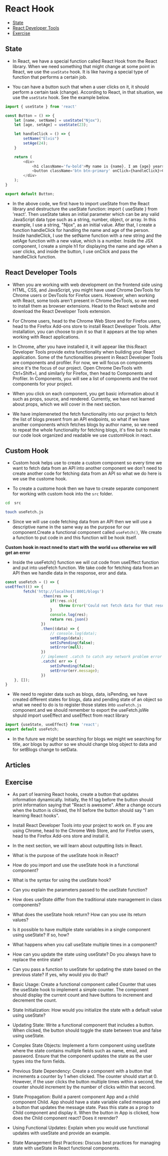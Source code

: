 # React Hook

- [State](#state)
- [React Developer Tools](#react-developer-tools)
- [Exercise](#exercise)

## State

- In React, we have a special function called React Hook from the React library. When we need something that might change at some point in React, we use the `useState` hook. It is like having a special type of function that performs a certain job.

- You can have a button such that when a user clicks on it, it should perform a certain task (change). According to React, in that situation, we use the `useState` hook. See the example below.

```js
import { useState } from 'react'

const Button = () => {
    let [name, setName] = useState("Njox");
    let [age, setAge] = useState(23);

    let handleClick = () => {
        setName("Elvis")
        setAge(24);
    }

    return (
        <div>
            <h1 className='fw-bold'>My name is {name}, I am {age} years old</h1>
            <button className='btn btn-primary' onClick={handleClick}>Click me</button>
        </div>
    );
}

export default Button;
```

- In the above code, we first have to import useState from the React library and destructure the useState function: import { useState } from 'react'. Then useState takes an initial parameter which can be any valid JavaScript data type such as a string, number, object, or array. In this example, I use a string, "Njox", as an initial value. After that, I create a function handleClick for handling the name and age of the person. Inside handleClick, I use the setName function with a new string and the setAge function with a new value, which is a number. Inside the JSX component, I create a simple h1 for displaying the name and age when a user clicks, and inside the button, I use onClick and pass the handleClick function.

## React Developer Tools

- When you are working with web development on the frontend side using HTML, CSS, and JavaScript, you might have used Chrome DevTools for Chrome users or DevTools for Firefox users. However, when working with React, some tools aren't present in Chrome DevTools, so we need to install them as browser extensions. Head to the React website and download the React Developer Tools extension.

- For Chrome users, head to the Chrome Web Store and for Firefox users, head to the Firefox Add-ons store to install React Developer Tools. After installation, you can choose to pin it so that it appears at the top when working with React applications.

- In Chrome, after you have installed it, it will appear like this:React Developer Tools provide extra functionality when building your React application. Some of the functionalities present in React Developer Tools are components and profiler. For now, we will focus on components since it's the focus of our project. Open Chrome DevTools with Ctrl+Shift+I, and similarly for Firefox, then head to Components and Profiler. In Components, you will see a list of components and the root components for your project.

- When you click on each component, you get basic information about it such as props, source, and rendered. Currently, we have not learned about props, which we will cover in the next section.

- We have implemeneted the fetch functionality into our project to fetch the list of blogs present from an API endpoints, so what if we have another components which fetches blogs by author name, so we need to repeat the whole functionality for fetching blogs, it's fine but to make our code look organized and readable we use customHook in react.

## Custom Hook

- Custom hook helps use to create a custom component so every time we want to fetch data from an API into another component we don't need to create another code for fetching data from an API so what we do here is we use the custome hook.

- To create a custome hook then we have to create separate component for working with custom hook into the `src` folder.

```sh
cd  src

touch useFetch.js
```

- Since we will use code fetching data from an API then we will use a descriptive name in the same way as the purpose for our component.Create a functional component called `useFetch()`, We create a function to put code in and this function will be hook itself.

__Custom hook in react nned to start with the world `use` otherwise we will get an error__

- Inside the useFetch() function we will cut code from useEffect function and put into useFetch function. We take code for fetching data from an API then we handle data in the response, eror and data.

```js
const useFetch = () => {
useEffect(() => {
        fetch('http://localhost:8001/blogs')
                .then(res => {
                    if(!res.ok){
                        throw Error('Could not fetch data for that resources')
                    }
                    console.log(res);
                    return res.json()
                })
                .then((data) => {
                    // console.log(data);
                    setBlogs(data);
                    setIsPending(false);
                    setError(null);
                })
                // implement .catch to catch any network problem error
                .catch( err => {
                    setIsPending(false);
                    setError(err.message);
                })
    }, []);
}
```

- We need to register data such as blogs, data, isPending, we have created different states for blogs, data and pending state of an object so what we need to do is to register those states into `useFetch.js` component.and we should remember to export the useFetch.jsWe shpuld import useEffect and useEffect from react library

```js
import {useState, useEffect} from 'react';
export default useFetch;
```

- In the future we might be searching for blogs we might we searching for title, aor blogs by author so we should change blog object to data and for setBlogs change to setData.



## Articles


## Exercise

- As part of learning React hooks, create a button that updates information dynamically. Initially, the h1 tag before the button should print information saying that "React is awesome". After a change occurs when the button is clicked, the h1 before the button should say "I am learning React hooks".
- Install React Developer Tools into your project to work on. If you are using Chrome, head to the Chrome Web Store, and for Firefox users, head to the Firefox Add-ons store and install it.

- In the next section, we will learn about outputting lists in React.

- What is the purpose of the useState hook in React?

- How do you import and use the useState hook in a functional component?
- What is the syntax for using the useState hook?
- Can you explain the parameters passed to the useState function?
- How does useState differ from the traditional state management in class components?
- What does the useState hook return? How can you use its return values?
- Is it possible to have multiple state variables in a single component using useState? If so, how?
- What happens when you call useState multiple times in a component?
- How can you update the state using useState? Do you always have to replace the entire state?
- Can you pass a function to useState for updating the state based on the previous state? If yes, why would you do that?
- Basic Usage: Create a functional component called Counter that uses the useState hook to implement a simple counter. The component should display the current count and have buttons to increment and decrement the count.

- State Initialization: How would you initialize the state with a default value using useState?

- Updating State: Write a functional component that includes a button. When clicked, the button should toggle the state between true and false using useState.

- Complex State Objects: Implement a form component using useState where the state contains multiple fields such as name, email, and password. Ensure that the component updates the state as the user types into the form fields.

- Previous State Dependency: Create a component with a button that increments a counter by 1 when clicked. The counter should start at 0. However, if the user clicks the button multiple times within a second, the counter should increment by the number of clicks within that second.

- State Propagation: Build a parent component App and a child component Child. App should have a state variable called message and a button that updates the message state. Pass this state as a prop to Child component and display it. When the button in App is clicked, how does the Child component react? Does it rerender?

- Using Functional Updates: Explain when you would use functional updates with useState and provide an example.

- State Management Best Practices: Discuss best practices for managing state with useState in React functional components.
